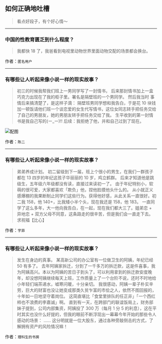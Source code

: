 ## 如何正确地吐槽

> 看点好段子，有个好心情～


 
---

### 中国的性教育匮乏到什么程度？

> 我都快 18 了，我爸看到电视里动物世界里面动物交配的场景都会换台。


作者：`匿名用户`

---

### 有哪些让人听起来像小说一样的现实故事？

> 初三的时候我帮我们班上一男同学写了一封情书，
> 后来那封情书加上一盒巧克力出现在了我的柜子里。署名是隔壁班的一个男同学。
> 然后我当时
> 事情后来搞清楚了，是这样子滴：
> 隔壁班男同学想和我告白，于是花 10 块钱加一顿饭请他们班一个谈恋爱的女生代写情书，这位女同志转手把任务交给了自己的男朋友，她的男朋友转手把任务交给了我。
> 生平收到的第一封情书是我自己写的(ー_ー)!!
> 后续：我拒绝了他，并和自己过到了现在。



![配图](http://pic4.zhimg.com/70/a165c4709cbc02ff3158cf7e152734c7_b.jpg)


作者：`陈二`

---

### 有哪些让人听起来像小说一样的现实故事？

> 弟弟养成计划。
> 初二留级到下一届，班上个很小的男生，在我们一群孩子都在 13 四岁的年纪这孩子华丽丽的 10 岁，鸡立鹤群。
> 后来才知道他是跳级生，五年级六年级都没有读，直接过来读初一了。
> 由于年纪特别小，软萌的很可爱，大家都喜欢「欺负」他，捏他脸摸他头什么的。
> 从小就正义感爆棚的我果断制止同学们这些行为。获得他好感，从此关系一直很好。初二我 158，他 140+，比我矮小半个头，现在我还是 158，他 183。
> 一直同学了这么多年，大一他向我告白，在一起，现在我们都大三了。姐弟恋 + 异地恋 + 双方父母不同意，这条路走的很辛苦，但是我们会一直走下去。
> 求祝福【比心】


作者：`宇菲`

---

### 有哪些让人听起来像小说一样的现实故事？

> 发生在身边的真事。
> 某高新公司的办公室有一位做卫生的阿姨，年纪已经 50 有多了。
> 去年阿姨家拆迁，分到了一千多万的拆迁款，这是件喜事，我为阿姨高兴。本以为阿姨的苦日子到头了，可以利用拿到的拆迁款安度晚年，却没想阿姨继续每天上班，工作质量上了一个台阶不说，还时不时地给小年轻们端茶递水，嘘寒问暖，十分亲切。
> 我很感动，阿姨一辈子朴实辛劳，巨大的财富也没让她变成那类久贫乍富的市侩之人，依然不图回报的，十年如一日地坚守着岗位。
> 这简直堪比「食堂里排队的任正非」「一个西红柿也不浪费的李嘉诚」啊。
> 直到有一天，在跨部门的联谊饭局上，财务部妹子提到，公司内部集资，阿姨投了 300 万（每月 1 分 5 的利息），这在平时其实也没什么好提的，但我的眼前不断浮现出一幕幕今年开始的那些令人感动的场景：
> ……
> 这分明就是一位大股东，通过各种旁敲侧击的方式，了解拥有资产的风险情况嘛！


作者：`理科生的书房`